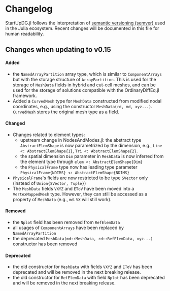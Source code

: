 # Changelog

StartUpDG.jl follows the interpretation of [semantic versioning (semver)](https://julialang.github.io/Pkg.jl/dev/compatibility/#Version-specifier-format-1) used in the Julia ecosystem. Recent changes will be documented in this file for human readability.

## Changes when updating to v0.15

#### Added 

* the `NamedArrayPartition` array type, which is similar to `ComponentArrays` but with the storage structure of `ArrayPartition`. This is used for the storage of `MeshData` fields in hybrid and cut-cell meshes, and can be used for the storage of solutions compatible with the OrdinaryDiffEq.jl framework. 
* Added a `CurvedMesh` type for `MeshData` constructed from modified nodal coordinates, e.g., using the constructor `MeshData(rd, md, xyz...)`. `CurvedMesh` stores the original mesh type as a field. 

#### Changed

* Changes related to element types:
  * upstream change in NodesAndModes.jl: the abstract type `AbstractElemShape` is now parametrized by the dimension, e.g., `Line <: AbstractElemShape{1}`, `Tri <: AbstractElemShape{2}`. 
  * the spatial dimension `Dim` parameter in `MeshData` is now inferred from the element type through `elem <: AbstractElemShape{Dim}`
  * the `PhysicalFrame` type now has leading type parameter `PhysicalFrame{NDIMS} <: AbstractElemShape{NDIMS}`
* `PhysicalFrame`'s fields are now restricted to be type `SVector` only (instead of `Union{SVector, Tuple}`)
* The `MeshData` fields `VXYZ` and `EToV` have been moved into a `VertexMappedMesh` type. However, they can still be accessed as a property of `MeshData` (e.g., `md.VX` will still work). 

#### Removed 

* the `Nplot` field has been removed from `RefElemData`
* all usages of `ComponentArrays` have been replaced by `NamedArrayPartition`
* the deprecated `MeshData(md::MeshData, rd::RefElemData, xyz...)` constructor has been removed

#### Deprecated

* the old constructor for `MeshData` with fields `VXYZ` and `EToV` has been deprecated and will be removed in the next breaking release. 
* the old constructor for `RefElemData` with field `Nplot` has been deprecated and will be removed in the next breaking release. 

